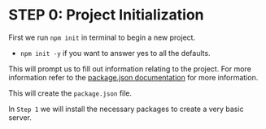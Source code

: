 # STEP 0: Project Initialization

First we run `npm init` in terminal to begin a new project. 
* `npm init -y` if you want to answer yes to all the defaults.

This will prompt us to fill out information relating to the project. For more information refer to the [package.json documentation](https://docs.npmjs.com/files/package.json) for more information.

This will create the `package.json` file.

In `Step 1` we will install the necessary packages to create a very basic server.
